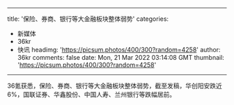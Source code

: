 
---
title: '保险、券商、银行等大金融板块整体弱势'
categories: 
 - 新媒体
 - 36kr
 - 快讯
headimg: 'https://picsum.photos/400/300?random=4258'
author: 36kr
comments: false
date: Mon, 21 Mar 2022 03:14:08 GMT
thumbnail: 'https://picsum.photos/400/300?random=4258'
---

<div>   
36氪获悉，保险、券商、银行等大金融板块整体弱势，截至发稿，华创阳安跌近6%，国联证券、华鑫股份、中国人寿、兰州银行等跌幅居前。  
</div>
            